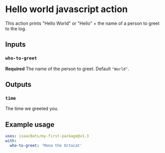 # Hello world javascript action

This action prints "Hello World" or "Hello" + the name of a person to greet to the log.

## Inputs

### `who-to-greet`

**Required** The name of the person to greet. Default `"World"`.

## Outputs

### `time`

The time we greeted you.

## Example usage

```yaml
uses: isaacBats/my-first-package@v1.3
with:
  who-to-greet: 'Mona the Octocat'
```

